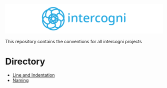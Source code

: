 ![logo](./assets/intercogni_full_logo_blue_on_trans_wide_banner.png)

This repository contains the conventions for all intercogni projects

# Directory
- [Line and Indentation](./docs/line_and_indentation.md)
- [Naming](./docs/naming.md)